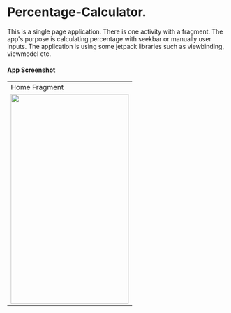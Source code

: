 # Percentage-Calculator.
This is a single page application. There is one activity with a fragment.
The app's purpose is calculating percentage with seekbar or manually user inputs.
The application is using some jetpack libraries such as viewbinding, viewmodel etc.

#### App Screenshot

<table>
  <tr>
    <td>Home Fragment</td>

  </tr>
  <tr>
    <td><img src="https://user-images.githubusercontent.com/66143323/139576939-b635fd17-647c-4633-996a-7d801afc7abe.png" width=270 height=480></td>
  </tr>
 </table>
